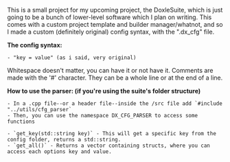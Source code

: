 This is a small project for my upcoming project, the DoxleSuite, which is just going to be a bunch of lower-level software which I plan on writing. This comes with a custom project template and builder manager/whatnot, and so I made a custom (definitely original) config syntax, with the ".dx_cfg" file.

<b>The config syntax:</b>

    - "key = value" (as i said, very original)

Whitespace doesn't matter, you can have it or not have it.
Comments are made with the '#' character. They can be a whole line or at the end of a line.

<b>How to use the parser: (if you're using the suite's folder structure)</b>

    - In a .cpp file--or a header file--inside the /src file add `#include "../utils/cfg_parser`
    - Then, you can use the namespace DX_CFG_PARSER to access some functions

    - `get_key(std::string key)` - This will get a specific key from the config folder, returns a std::string.
    - `get_all()` - Returns a vector containing structs, where you can access each options key and value.